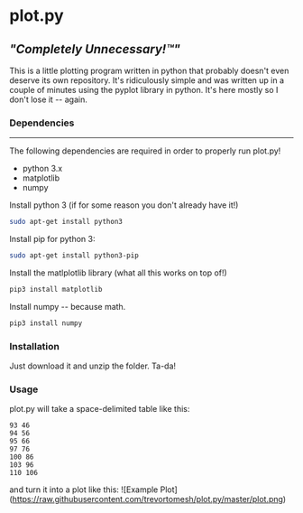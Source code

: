 # plot.py
*"Completely Unnecessary!™"*
------------
This is a little plotting program written in python that probably doesn't even deserve its own repository. It's ridiculously simple and was written up in a couple of minutes using the pyplot library in python. It's here mostly so I don't lose it -- again.

### Dependencies
------------
The following dependencies are required in order to
properly run plot.py!

- python 3.x
- matplotlib
- numpy

Install python 3 (if for some reason you don't already
have it!)
```bash
sudo apt-get install python3
```
Install pip for python 3:
```bash
sudo apt-get install python3-pip
```
Install the matlplotlib library (what all this works on top of!)

```bash
pip3 install matplotlib
```

Install numpy -- because math.
```bash
pip3 install numpy
```

### Installation
Just download it and unzip the folder. Ta-da!

### Usage
plot.py will take a space-delimited table like this:

```
93 46            
94 56            
95 66            
97 76            
100 86     
103 96     
110 106      
```
and turn it into a plot like this:
![Example Plot]
(https://raw.githubusercontent.com/trevortomesh/plot.py/master/plot.png)
